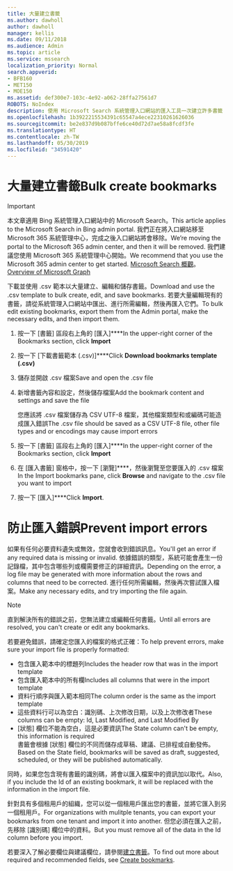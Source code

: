 ```yaml
---
title: 大量建立書籤
ms.author: dawholl
author: dawholl
manager: kellis
ms.date: 09/11/2018
ms.audience: Admin
ms.topic: article
ms.service: mssearch
localization_priority: Normal
search.appverid:
- BFB160
- MET150
- MOE150
ms.assetid: def300e7-103c-4e92-a062-28ffa27561d7
ROBOTS: NoIndex
description: 使用 Microsoft Search 系統管理入口網站的匯入工具一次建立許多書籤
ms.openlocfilehash: 1b3922215534391c65547a4ece22310261626036
ms.sourcegitcommit: be2e837d9b087bffe6ce40d72d7ae58a8fcdf3fe
ms.translationtype: HT
ms.contentlocale: zh-TW
ms.lasthandoff: 05/30/2019
ms.locfileid: "34591420"
---
```

# <a name="bulk-create-bookmarks"></a><span data-ttu-id="92904-103">大量建立書籤</span><span class="sxs-lookup"><span data-stu-id="92904-103">Bulk create bookmarks</span></span>

> [!IMPORTANT]
> <span data-ttu-id="92904-104">本文章適用 Bing 系統管理入口網站中的 Microsoft Search。</span><span class="sxs-lookup"><span data-stu-id="92904-104">This article applies to the Microsoft Search in Bing admin portal.</span></span> <span data-ttu-id="92904-105">我們正在將入口網站移至 Microsoft 365 系統管理中心，完成之後入口網站將會移除。</span><span class="sxs-lookup"><span data-stu-id="92904-105">We’re moving the portal to the Microsoft 365 admin center, and then it will be removed.</span></span> <span data-ttu-id="92904-106">我們建議您使用 Microsoft 365 系統管理中心開始。</span><span class="sxs-lookup"><span data-stu-id="92904-106">We recommend that you use the Microsoft 365 admin center to get started.</span></span> <span data-ttu-id="92904-107">[Microsoft Search 概觀](overview-microsoft-search.md)。</span><span class="sxs-lookup"><span data-stu-id="92904-107">[Overview of Microsoft Graph](overview-microsoft-search.md)</span></span>
    
<span data-ttu-id="92904-108">下載並使用 .csv 範本以大量建立、編輯和儲存書籤。</span><span class="sxs-lookup"><span data-stu-id="92904-108">Download and use the .csv template to bulk create, edit, and save bookmarks.</span></span> <span data-ttu-id="92904-109">若要大量編輯現有的書籤，請從系統管理入口網站中匯出、進行所需編輯，然後再匯入它們。</span><span class="sxs-lookup"><span data-stu-id="92904-109">To bulk edit existing bookmarks, export them from the Admin portal, make the necessary edits, and then import them.</span></span>
  
1. <span data-ttu-id="92904-110">按一下 [書籤] 區段右上角的 [匯入]\*\*\*\*</span><span class="sxs-lookup"><span data-stu-id="92904-110">In the upper-right corner of the Bookmarks section, click **Import**</span></span>
    
2. <span data-ttu-id="92904-111">按一下 [下載書籤範本 (.csv)]\*\*\*\*</span><span class="sxs-lookup"><span data-stu-id="92904-111">Click **Download bookmarks template (.csv)**</span></span>
    
3. <span data-ttu-id="92904-112">儲存並開啟 .csv 檔案</span><span class="sxs-lookup"><span data-stu-id="92904-112">Save and open the .csv file</span></span>
    
4. <span data-ttu-id="92904-113">新增書籤內容和設定，然後儲存檔案</span><span class="sxs-lookup"><span data-stu-id="92904-113">Add the bookmark content and settings and save the file</span></span>

    <span data-ttu-id="92904-114">您應該將 .csv 檔案儲存為 CSV UTF-8 檔案，其他檔案類型和或編碼可能造成匯入錯誤</span><span class="sxs-lookup"><span data-stu-id="92904-114">The .csv file should be saved as a CSV UTF-8 file, other file types and or encodings may cause import errors</span></span>
    
5. <span data-ttu-id="92904-115">按一下 [書籤] 區段右上角的 [匯入]\*\*\*\*</span><span class="sxs-lookup"><span data-stu-id="92904-115">In the upper-right corner of the Bookmarks section, click **Import**</span></span>
    
6. <span data-ttu-id="92904-116">在 [匯入書籤] 窗格中，按一下 [瀏覽]\*\*\*\*，然後瀏覽至您要匯入的 .csv 檔案</span><span class="sxs-lookup"><span data-stu-id="92904-116">In the Import bookmarks pane, click **Browse** and navigate to the .csv file you want to import</span></span> 
    
7. <span data-ttu-id="92904-117">按一下 [匯入]\*\*\*\*</span><span class="sxs-lookup"><span data-stu-id="92904-117">Click **Import**.</span></span>

# <a name="prevent-import-errors"></a><span data-ttu-id="92904-118">防止匯入錯誤</span><span class="sxs-lookup"><span data-stu-id="92904-118">Prevent import errors</span></span>      
<span data-ttu-id="92904-119">如果有任何必要資料遺失或無效，您就會收到錯誤訊息。</span><span class="sxs-lookup"><span data-stu-id="92904-119">You'll get an error if any required data is missing or invalid.</span></span> <span data-ttu-id="92904-120">依據錯誤的類型，系統可能會產生一份記錄檔，其中包含哪些列或欄需要修正的詳細資訊。</span><span class="sxs-lookup"><span data-stu-id="92904-120">Depending on the error, a log file may be generated with more information about the rows and columns that need to be corrected.</span></span> <span data-ttu-id="92904-121">進行任何所需編輯，然後再次嘗試匯入檔案。</span><span class="sxs-lookup"><span data-stu-id="92904-121">Make any necessary edits, and try importing the file again.</span></span>

> [!NOTE]
> <span data-ttu-id="92904-122">直到解決所有的錯誤之前，您無法建立或編輯任何書籤。</span><span class="sxs-lookup"><span data-stu-id="92904-122">Until all errors are resolved, you can't create or edit any bookmarks.</span></span> 

<span data-ttu-id="92904-123">若要避免錯誤，請確定您匯入的檔案的格式正確：</span><span class="sxs-lookup"><span data-stu-id="92904-123">To help prevent errors, make sure your import file is properly formatted:</span></span>
- <span data-ttu-id="92904-124">包含匯入範本中的標題列</span><span class="sxs-lookup"><span data-stu-id="92904-124">Includes the header row that was in the import template</span></span>
- <span data-ttu-id="92904-125">包含匯入範本中的所有欄</span><span class="sxs-lookup"><span data-stu-id="92904-125">Includes all columns that were in the import template</span></span>
- <span data-ttu-id="92904-126">資料行順序與匯入範本相同</span><span class="sxs-lookup"><span data-stu-id="92904-126">The column order is the same as the import template</span></span>
- <span data-ttu-id="92904-127">這些資料行可以為空白：識別碼、上次修改日期，以及上次修改者</span><span class="sxs-lookup"><span data-stu-id="92904-127">These columns can be empty: Id, Last Modified, and Last Modified By</span></span>
- <span data-ttu-id="92904-128">[狀態] 欄位不能為空白，這是必要資訊</span><span class="sxs-lookup"><span data-stu-id="92904-128">The State column can't be empty, this information is required</span></span>  
<span data-ttu-id="92904-129">書籤會根據 [狀態] 欄位的不同而儲存成草稿、建議、已排程或自動發佈。</span><span class="sxs-lookup"><span data-stu-id="92904-129">Based on the State field, bookmarks will be saved as draft, suggested, scheduled, or they will be published automatically.</span></span>

<span data-ttu-id="92904-130">同時，如果您包含現有書籤的識別碼，將會以匯入檔案中的資訊加以取代。</span><span class="sxs-lookup"><span data-stu-id="92904-130">Also, if you include the Id of an existing bookmark, it will be replaced with the information in the import file.</span></span>

<span data-ttu-id="92904-131">針對具有多個租用戶的組織，您可以從一個租用戶匯出您的書籤，並將它匯入到另一個租用戶。</span><span class="sxs-lookup"><span data-stu-id="92904-131">For organizations with mulitple tenants, you can export your bookmarks from one tenant and import it into another.</span></span> <span data-ttu-id="92904-132">但您必須在匯入之前，先移除 [識別碼] 欄位中的資料。</span><span class="sxs-lookup"><span data-stu-id="92904-132">But you must remove all of the data in the Id column before you import.</span></span>

<span data-ttu-id="92904-133">若要深入了解必要欄位與建議欄位，請參閱[建立書籤](create-bookmarks.md)。</span><span class="sxs-lookup"><span data-stu-id="92904-133">To find out more about required and recommended fields, see [Create bookmarks](create-bookmarks.md).</span></span>
